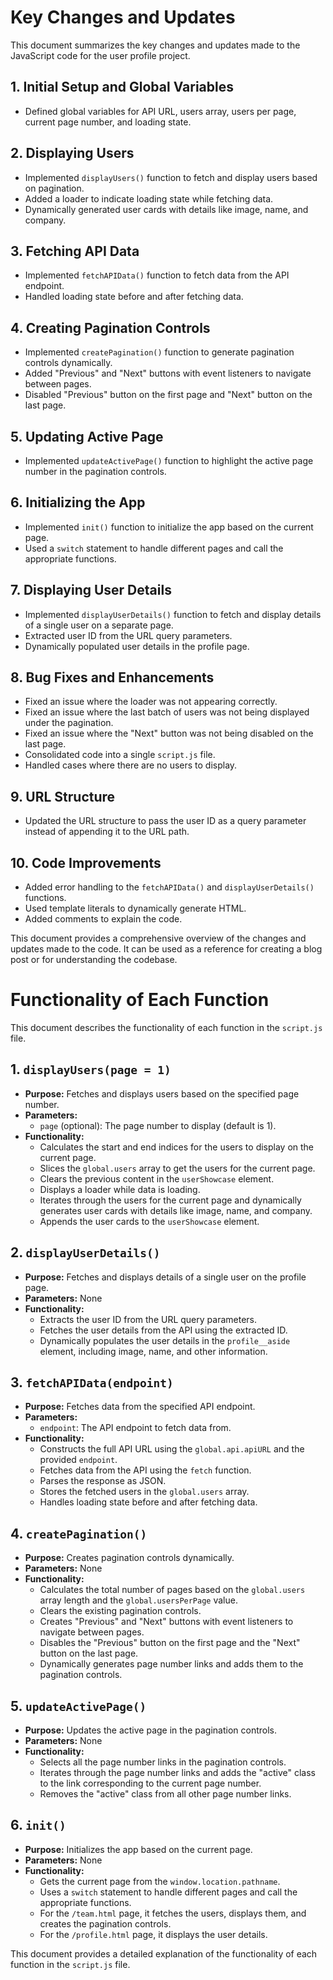 # Key Changes and Updates

This document summarizes the key changes and updates made to the JavaScript code for the user profile project.

## 1. Initial Setup and Global Variables

- Defined global variables for API URL, users array, users per page, current page number, and loading state.

## 2. Displaying Users

- Implemented `displayUsers()` function to fetch and display users based on pagination.
- Added a loader to indicate loading state while fetching data.
- Dynamically generated user cards with details like image, name, and company.

## 3. Fetching API Data

- Implemented `fetchAPIData()` function to fetch data from the API endpoint.
- Handled loading state before and after fetching data.

## 4. Creating Pagination Controls

- Implemented `createPagination()` function to generate pagination controls dynamically.
- Added "Previous" and "Next" buttons with event listeners to navigate between pages.
- Disabled "Previous" button on the first page and "Next" button on the last page.

## 5. Updating Active Page

- Implemented `updateActivePage()` function to highlight the active page number in the pagination controls.

## 6. Initializing the App

- Implemented `init()` function to initialize the app based on the current page.
- Used a `switch` statement to handle different pages and call the appropriate functions.

## 7. Displaying User Details

- Implemented `displayUserDetails()` function to fetch and display details of a single user on a separate page.
- Extracted user ID from the URL query parameters.
- Dynamically populated user details in the profile page.

## 8. Bug Fixes and Enhancements

- Fixed an issue where the loader was not appearing correctly.
- Fixed an issue where the last batch of users was not being displayed under the pagination.
- Fixed an issue where the "Next" button was not being disabled on the last page.
- Consolidated code into a single `script.js` file.
- Handled cases where there are no users to display.

## 9. URL Structure

- Updated the URL structure to pass the user ID as a query parameter instead of appending it to the URL path.

## 10. Code Improvements

- Added error handling to the `fetchAPIData()` and `displayUserDetails()` functions.
- Used template literals to dynamically generate HTML.
- Added comments to explain the code.

This document provides a comprehensive overview of the changes and updates made to the code. It can be used as a reference for creating a blog post or for understanding the codebase.

# Functionality of Each Function

This document describes the functionality of each function in the `script.js` file.

## 1. `displayUsers(page = 1)`

- **Purpose:** Fetches and displays users based on the specified page number.
- **Parameters:**
  - `page` (optional): The page number to display (default is 1).
- **Functionality:**
  - Calculates the start and end indices for the users to display on the current page.
  - Slices the `global.users` array to get the users for the current page.
  - Clears the previous content in the `userShowcase` element.
  - Displays a loader while data is loading.
  - Iterates through the users for the current page and dynamically generates user cards with details like image, name, and company.
  - Appends the user cards to the `userShowcase` element.

## 2. `displayUserDetails()`

- **Purpose:** Fetches and displays details of a single user on the profile page.
- **Parameters:** None
- **Functionality:**
  - Extracts the user ID from the URL query parameters.
  - Fetches the user details from the API using the extracted ID.
  - Dynamically populates the user details in the `profile__aside` element, including image, name, and other information.

## 3. `fetchAPIData(endpoint)`

- **Purpose:** Fetches data from the specified API endpoint.
- **Parameters:**
  - `endpoint`: The API endpoint to fetch data from.
- **Functionality:**
  - Constructs the full API URL using the `global.api.apiURL` and the provided `endpoint`.
  - Fetches data from the API using the `fetch` function.
  - Parses the response as JSON.
  - Stores the fetched users in the `global.users` array.
  - Handles loading state before and after fetching data.

## 4. `createPagination()`

- **Purpose:** Creates pagination controls dynamically.
- **Parameters:** None
- **Functionality:**
  - Calculates the total number of pages based on the `global.users` array length and the `global.usersPerPage` value.
  - Clears the existing pagination controls.
  - Creates "Previous" and "Next" buttons with event listeners to navigate between pages.
  - Disables the "Previous" button on the first page and the "Next" button on the last page.
  - Dynamically generates page number links and adds them to the pagination controls.

## 5. `updateActivePage()`

- **Purpose:** Updates the active page in the pagination controls.
- **Parameters:** None
- **Functionality:**
  - Selects all the page number links in the pagination controls.
  - Iterates through the page number links and adds the "active" class to the link corresponding to the current page number.
  - Removes the "active" class from all other page number links.

## 6. `init()`

- **Purpose:** Initializes the app based on the current page.
- **Parameters:** None
- **Functionality:**
  - Gets the current page from the `window.location.pathname`.
  - Uses a `switch` statement to handle different pages and call the appropriate functions.
  - For the `/team.html` page, it fetches the users, displays them, and creates the pagination controls.
  - For the `/profile.html` page, it displays the user details.

This document provides a detailed explanation of the functionality of each function in the `script.js` file.
